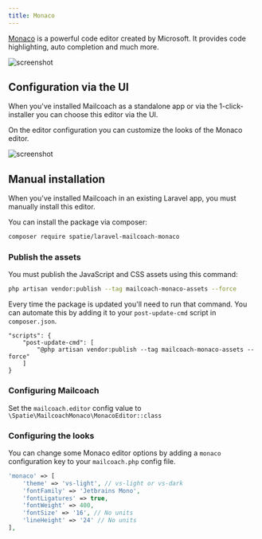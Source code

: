```yaml
---
title: Monaco
---
```


<a href="https://microsoft.github.io/monaco-editor/">Monaco</a> is a powerful code editor created by Microsoft. It
provides code highlighting, auto completion and much more.

![screenshot](/images/docs/v4/editors/monaco.png)

## Configuration via the UI

When you've installed Mailcoach as a standalone app or via the 1-click-installer you can choose this editor via the UI.

On the editor configuration you can customize the looks of the Monaco editor.

![screenshot](/images/docs/v4/editors/monaco-config.png)

## Manual installation

When you've installed Mailcoach in an existing Laravel app, you must manually install this editor.

You can install the package via composer:

```bash
composer require spatie/laravel-mailcoach-monaco
```

### Publish the assets

You must publish the JavaScript and CSS assets using this command:

```bash
php artisan vendor:publish --tag mailcoach-monaco-assets --force
```

Every time the package is updated you'll need to run that command. You can automate this by adding it to your `post-update-cmd` script in `composer.json`.

```
"scripts": {
    "post-update-cmd": [
        "@php artisan vendor:publish --tag mailcoach-monaco-assets --force"
    ]
}
```

### Configuring Mailcoach

Set the `mailcoach.editor` config value to `\Spatie\MailcoachMonaco\MonacoEditor::class`

### Configuring the looks

You can change some Monaco editor options by adding a `monaco` configuration key to your `mailcoach.php` config file.

```php
'monaco' => [
    'theme' => 'vs-light', // vs-light or vs-dark
    'fontFamily' => 'Jetbrains Mono',
    'fontLigatures' => true,
    'fontWeight' => 400,
    'fontSize' => '16', // No units
    'lineHeight' => '24' // No units
],
```
